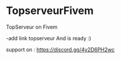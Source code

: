 # TopserveurFivem 
TopServeur on Fivem

-add link topserveur 
 And is ready :) 
 
 
 
 support on : https://discord.gg/4y2D6PH2wc
